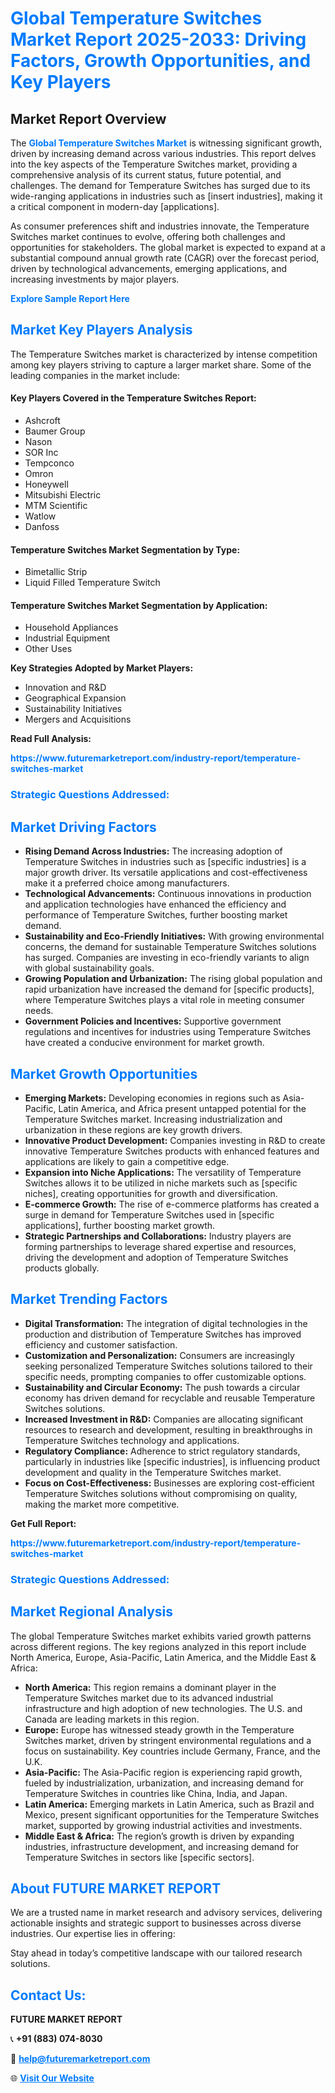 <h1 style="color: #007BFF;">Global Temperature Switches Market Report 2025-2033: Driving Factors, Growth Opportunities, and Key Players</h1>

<section id="overview">
<h2>Market Report Overview</h2>
<p>The <a href="https://www.futuremarketreport.com/industry-report/temperature-switches-market" style="color: #007BFF; text-decoration: none;"><strong>Global Temperature Switches Market</strong></a> is witnessing significant growth, driven by increasing demand across various industries. This report delves into the key aspects of the Temperature Switches market, providing a comprehensive analysis of its current status, future potential, and challenges. The demand for Temperature Switches has surged due to its wide-ranging applications in industries such as [insert industries], making it a critical component in modern-day [applications].</p>
<p>As consumer preferences shift and industries innovate, the Temperature Switches market continues to evolve, offering both challenges and opportunities for stakeholders. The global market is expected to expand at a substantial compound annual growth rate (CAGR) over the forecast period, driven by technological advancements, emerging applications, and increasing investments by major players.</p>
</section>

<section id="overview">
<p><a href="https://www.futuremarketreport.com/request-sample/reportId=85851" style="color: #007BFF; text-decoration: none;"><strong>Explore Sample Report Here</strong></a></p>
</section>

<section id="key-players">
<h2 style="color: #007BFF;">Market Key Players Analysis</h2>
<p>The Temperature Switches market is characterized by intense competition among key players striving to capture a larger market share. Some of the leading companies in the market include:</p>
<h4>Key Players Covered in the Temperature Switches Report:</h4>
<ul><li>Ashcroft</li><li>Baumer Group</li><li>Nason</li><li>SOR Inc</li><li>Tempconco</li><li>Omron</li><li>Honeywell</li><li>Mitsubishi Electric</li><li>MTM Scientific</li><li>Watlow</li><li>Danfoss</li></ul>
<h4>Temperature Switches Market Segmentation by Type:</h4>
<ul><li>Bimetallic Strip</li><li>Liquid Filled Temperature Switch</li></ul>

<h4>Temperature Switches Market Segmentation by Application:</h4>
<ul><li>Household Appliances</li><li>Industrial Equipment</li><li>Other Uses</li></ul>
<p><strong>Key Strategies Adopted by Market Players:</strong></p>
<ul>
<li>Innovation and R&D</li>
<li>Geographical Expansion</li>
<li>Sustainability Initiatives</li>
<li>Mergers and Acquisitions</li>
</ul>
</section>

<section>
<p><strong>Read Full Analysis: </strong></p><a href="https://www.futuremarketreport.com/industry-report/temperature-switches-market" style="color: #007BFF; text-decoration: none;"><strong>https://www.futuremarketreport.com/industry-report/temperature-switches-market</strong></a>
<h3 style="color: #007BFF;">Strategic Questions Addressed:</h3>
</section>

<section id="driving-factors">
<h2 style="color: #007BFF;">Market Driving Factors</h2>
<ul>
<li><strong>Rising Demand Across Industries:</strong> The increasing adoption of Temperature Switches in industries such as [specific industries] is a major growth driver. Its versatile applications and cost-effectiveness make it a preferred choice among manufacturers.</li>
<li><strong>Technological Advancements:</strong> Continuous innovations in production and application technologies have enhanced the efficiency and performance of Temperature Switches, further boosting market demand.</li>
<li><strong>Sustainability and Eco-Friendly Initiatives:</strong> With growing environmental concerns, the demand for sustainable Temperature Switches solutions has surged. Companies are investing in eco-friendly variants to align with global sustainability goals.</li>
<li><strong>Growing Population and Urbanization:</strong> The rising global population and rapid urbanization have increased the demand for [specific products], where Temperature Switches plays a vital role in meeting consumer needs.</li>
<li><strong>Government Policies and Incentives:</strong> Supportive government regulations and incentives for industries using Temperature Switches have created a conducive environment for market growth.</li>
</ul>
</section>

<section id="growth-opportunities">
<h2 style="color: #007BFF;">Market Growth Opportunities</h2>
<ul>
<li><strong>Emerging Markets:</strong> Developing economies in regions such as Asia-Pacific, Latin America, and Africa present untapped potential for the Temperature Switches market. Increasing industrialization and urbanization in these regions are key growth drivers.</li>
<li><strong>Innovative Product Development:</strong> Companies investing in R&D to create innovative Temperature Switches products with enhanced features and applications are likely to gain a competitive edge.</li>
<li><strong>Expansion into Niche Applications:</strong> The versatility of Temperature Switches allows it to be utilized in niche markets such as [specific niches], creating opportunities for growth and diversification.</li>
<li><strong>E-commerce Growth:</strong> The rise of e-commerce platforms has created a surge in demand for Temperature Switches used in [specific applications], further boosting market growth.</li>
<li><strong>Strategic Partnerships and Collaborations:</strong> Industry players are forming partnerships to leverage shared expertise and resources, driving the development and adoption of Temperature Switches products globally.</li>
</ul>
</section>

<section id="trending-factors">
<h2 style="color: #007BFF;">Market Trending Factors</h2>
<ul>
<li><strong>Digital Transformation:</strong> The integration of digital technologies in the production and distribution of Temperature Switches has improved efficiency and customer satisfaction.</li>
<li><strong>Customization and Personalization:</strong> Consumers are increasingly seeking personalized Temperature Switches solutions tailored to their specific needs, prompting companies to offer customizable options.</li>
<li><strong>Sustainability and Circular Economy:</strong> The push towards a circular economy has driven demand for recyclable and reusable Temperature Switches solutions.</li>
<li><strong>Increased Investment in R&D:</strong> Companies are allocating significant resources to research and development, resulting in breakthroughs in Temperature Switches technology and applications.</li>
<li><strong>Regulatory Compliance:</strong> Adherence to strict regulatory standards, particularly in industries like [specific industries], is influencing product development and quality in the Temperature Switches market.</li>
<li><strong>Focus on Cost-Effectiveness:</strong> Businesses are exploring cost-efficient Temperature Switches solutions without compromising on quality, making the market more competitive.</li>
</ul>
</section>

<section>
<p><strong>Get Full Report: </strong></p><a href="https://www.futuremarketreport.com/industry-report/temperature-switches-market" style="color: #007BFF; text-decoration: none;"><strong>https://www.futuremarketreport.com/industry-report/temperature-switches-market</strong></a>
<h3 style="color: #007BFF;">Strategic Questions Addressed:</h3>
</section>


<section id="regional-analysis">
<h2 style="color: #007BFF;">Market Regional Analysis</h2>
<p>The global Temperature Switches market exhibits varied growth patterns across different regions. The key regions analyzed in this report include North America, Europe, Asia-Pacific, Latin America, and the Middle East & Africa:</p>
<ul>
<li><strong>North America:</strong> This region remains a dominant player in the Temperature Switches market due to its advanced industrial infrastructure and high adoption of new technologies. The U.S. and Canada are leading markets in this region.</li>
<li><strong>Europe:</strong> Europe has witnessed steady growth in the Temperature Switches market, driven by stringent environmental regulations and a focus on sustainability. Key countries include Germany, France, and the U.K.</li>
<li><strong>Asia-Pacific:</strong> The Asia-Pacific region is experiencing rapid growth, fueled by industrialization, urbanization, and increasing demand for Temperature Switches in countries like China, India, and Japan.</li>
<li><strong>Latin America:</strong> Emerging markets in Latin America, such as Brazil and Mexico, present significant opportunities for the Temperature Switches market, supported by growing industrial activities and investments.</li>
<li><strong>Middle East & Africa:</strong> The region’s growth is driven by expanding industries, infrastructure development, and increasing demand for Temperature Switches in sectors like [specific sectors].</li>
</ul>
</section>

<footer>
<h2 style="color: #007BFF;">About FUTURE MARKET REPORT</h2>
<p>We are a trusted name in market research and advisory services, delivering actionable insights and strategic support to businesses across diverse industries. Our expertise lies in offering:</p>

<p>Stay ahead in today’s competitive landscape with our tailored research solutions.</p>

<h2 style="color: #007BFF;">Contact Us:</h2>
<p><strong>FUTURE MARKET REPORT</strong></p>
<p>📞 <strong>+91 (883) 074-8030</strong></p>
<p>📧 <strong><a href="mailto:help@futuremarketreport.com" style="color: #007BFF;">help@futuremarketreport.com</a></strong></p>
<p>🌐 <strong><a href="https://www.futuremarketreport.com/" style="color: #007BFF;">Visit Our Website</a></strong></p>
</footer>